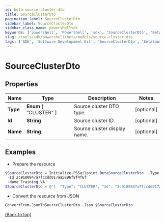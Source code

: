 ```yaml
---
id: beta-source-cluster-dto
title: SourceClusterDto
pagination_label: SourceClusterDto
sidebar_label: SourceClusterDto
sidebar_class_name: powershellsdk
keywords: ['powershell', 'PowerShell', 'sdk', 'SourceClusterDto', 'BetaSourceClusterDto'] 
slug: /tools/sdk/powershell/beta/models/source-cluster-dto
tags: ['SDK', 'Software Development Kit', 'SourceClusterDto', 'BetaSourceClusterDto']
---
```



# SourceClusterDto

## Properties

Name | Type | Description | Notes
------------ | ------------- | ------------- | -------------
**Type** |  **Enum** [  "CLUSTER" ] | Source cluster DTO type. | [optional] 
**Id** | **String** | Source cluster ID. | [optional] 
**Name** | **String** | Source cluster display name. | [optional] 

## Examples

- Prepare the resource
```powershell
$SourceClusterDto = Initialize-PSSailpoint.BetaSourceClusterDto  -Type CLUSTER `
 -Id 2c9180847a7fccdd017aa5896f9f4f6f `
 -Name Training VA
$SourceClusterDto = @"{  "Type": "CLUSTER", "Id": "2c9180847a7fccdd017aa5896f9f4f6f", "Name": "Training VA" }"@
```

- Convert the resource from JSON
```powershell
ConvertFrom-JsonToSourceClusterDto -Json $SourceClusterDto
```


[[Back to top]](#) 

